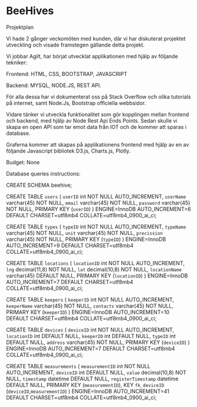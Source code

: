 # BeeHives

Projektplan

Vi hade 2 gånger  veckomöten med kunden, där vi har diskuterat projektet utveckling och visade framstegen gällande  detta projekt.

Vi jobbar Agilt, har börjat utvecklat applikationen med hjälp av följande tekniker:

Frontend: 
HTML, CSS, BOOTSTRAP, JAVASCRIPT

Backend:
MYSQL, NODE.JS, REST API.

För alla dessa har vi dokumenterat oss  på Stack Overflow och olika tutorials på internet, samt Node.Js, Bootstrap officiella webbsidor.

Vidare tänker vi utveckla funktionalitet som gör kopplingen mellan frontend och backend, med hjälp av Node Rest Api Ends Points. 
Sedan skulle  vi skapa en open API som tar emot data från IOT och de kommer att sparas i database.

Graferna kommer att skapas på applikationens frontend med hjälp av en av följande Javascript  bibliotek D3.js, Charts.js, Plotly.

Budget: None

Database queries instructions:

CREATE SCHEMA beehive;

CREATE TABLE `users` (
  `userID` int NOT NULL AUTO_INCREMENT,
  `userName` varchar(45) NOT NULL,
  `email` varchar(45) NOT NULL,
  `password` varchar(45) NOT NULL,
  PRIMARY KEY (`userID`)
) ENGINE=InnoDB AUTO_INCREMENT=6 DEFAULT CHARSET=utf8mb4 COLLATE=utf8mb4_0900_ai_ci;

CREATE TABLE `types` (
  `typeID` int NOT NULL AUTO_INCREMENT,
  `typeName` varchar(45) NOT NULL,
  `unit` varchar(45) NOT NULL,
  `precission` varchar(45) NOT NULL,
  PRIMARY KEY (`typeID`)
) ENGINE=InnoDB AUTO_INCREMENT=9 DEFAULT CHARSET=utf8mb4 COLLATE=utf8mb4_0900_ai_ci;

CREATE TABLE `locations` (
  `locationID` int NOT NULL AUTO_INCREMENT,
  `lng` decimal(11,8) NOT NULL,
  `lat` decimal(10,8) NOT NULL,
  `locationName` varchar(45) DEFAULT NULL,
  PRIMARY KEY (`locationID`)
) ENGINE=InnoDB AUTO_INCREMENT=7 DEFAULT CHARSET=utf8mb4 COLLATE=utf8mb4_0900_ai_ci;

CREATE TABLE `keepers` (
  `keeperID` int NOT NULL AUTO_INCREMENT,
  `keeperName` varchar(45) NOT NULL,
  `contacts` varchar(45) NOT NULL,
  PRIMARY KEY (`keeperID`)
) ENGINE=InnoDB AUTO_INCREMENT=10 DEFAULT CHARSET=utf8mb4 COLLATE=utf8mb4_0900_ai_ci;

CREATE TABLE `devices` (
  `deviceID` int NOT NULL AUTO_INCREMENT,
  `locationID` int DEFAULT NULL,
  `keeperID` int DEFAULT NULL,
  `typeID` int DEFAULT NULL,
  `address` varchar(45) NOT NULL,
  PRIMARY KEY (`deviceID`)
) ENGINE=InnoDB AUTO_INCREMENT=7 DEFAULT CHARSET=utf8mb4 COLLATE=utf8mb4_0900_ai_ci;

CREATE TABLE `measurements` (
  `measurementID` int NOT NULL AUTO_INCREMENT,
  `deviceID` int DEFAULT NULL,
  `value` decimal(10,8) NOT NULL,
  `timestamp` datetime DEFAULT NULL,
  `registerTimestamp` datetime DEFAULT NULL,
  PRIMARY KEY (`measurementID`),
  KEY `fk_deviceID` (`deviceID`,`measurementID`)
) ENGINE=InnoDB AUTO_INCREMENT=41 DEFAULT CHARSET=utf8mb4 COLLATE=utf8mb4_0900_ai_ci;


